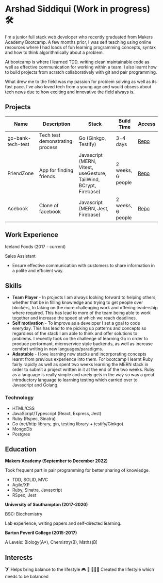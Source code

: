 # Arshad Siddiqui (Work in progress) 🛠

I'm a junior full stack web developer who recently graduated from Makers Academy Bootcamp. A few months prior, I was self teaching using online resources where I had loads of fun learning programming concepts, syntax and how to think algorithmically about a problem.

At bootcamp is where I learned TDD, writing clean maintainable code as well as effective communication for working within a team. I also learnt how to build projects from scratch collaboratively with git and pair programming.

What drew me to the field was my passion for problem solving as well as its fast pace. I've also loved tech from a young age and would obsess about tech news due to how exciting and innovative the field always is.

## Projects

Name | Description | Stack | Build Time | Access
-----|-------------|-------|------------|--------
go-bank-tech-test | Tech test demonstrating process | Go (Ginkgo, Testify) | 3-4 days | [Repo](https://github.com/Arshad-Siddiqui/go-bank-tech-test)
FriendZone | App for finding friends | Javascript (MERN, Vitest, useGesture, TailWind, BCrypt, Firebase) | 2 weeks, 6 people | [Repo](https://github.com/Dmum303/MERNsters-inc)
Acebook | Clone of facebook | Javascript (MERN, Jest, Firebase) | 2 weeks, 6 people | [Repo](https://github.com/Dmum303/acebook-team-bikini-bottom)

## Work Experience
Iceland Foods (2017 - current)

Sales Assistant

- Ensure effective communication with customers to share information in a polite and efficient way.

## Skills

- **Team Player** - In projects I am always looking forward to helping others, whether that be in filling knowledge and trying to get people over blockers, to taking on the more challenging work and offering leadership where required. This has lead to more of the team being able to work together and increase the speed at which we reach deadlines.
- **Self motivation** - To improve as a developer I set a goal to code everyday. This has lead to me picking up patterns and concepts so regardless of the stack I am able to think and offer solutions to problems. I recently took on the challenge of learning Go in order to produce performant, microservice style backends, as well as increase comfort writing in new languages/paradigms.
- **Adaptable** - I love learning new stacks and incorporating concepts learnt from previous experience into them. For bootcamp I learnt Ruby fairly rapidly as well as spent two weeks learning the MERN stack in order to submit a project written in it at the end of the two weeks. Ruby as a language is really simple and rarely gets in the way so was a great introductory language to learning testing which carried over to Javascript and Golang.

### Technology
- HTML/CSS
- JavaScript/Typescript (React, Express, Jest)
- Ruby (Rspec, Sinatra)
- Go (net/http library, gin, testing library + testify/Ginkgo)
- MongoDb
- Postgres

## Education

**Makers Academy (September to December 2022)**

Took frequent part in pair programming for better sharing of knowledge.

- TDD, SOLID, MVC
- Agile/XP
- Ruby, Sinatra, Javascript
- RSpec, Jest

**University of Southampton (2017-2020)**

BSC: Biochemistry

Lab experience, writing papers and self-directed learning.

**Barton Peveril College (2015-2017)**

A Levels: Biology(A*), Chemistry(B), Maths(B)

## Interests

🏋 Helps bring balance to the lifestyle
🎮 🍿 👨🏽‍💻 Created the lifestyle which needs to be balanced
